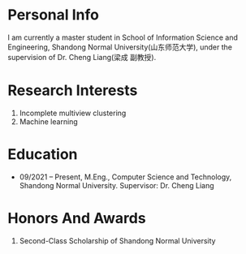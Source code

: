 # Personal Info
I am currently a master student in School of Information Science and Engineering, Shandong Normal University(山东师范大学), under the supervision of Dr. Cheng Liang(梁成 副教授).

# Research Interests
1. Incomplete multiview clustering
3. Machine learning

# Education
- 09/2021 – Present, M.Eng., Computer Science and Technology, Shandong Normal University. Supervisor: Dr. Cheng Liang

# Honors And Awards

1. Second-Class Scholarship of Shandong Normal University
